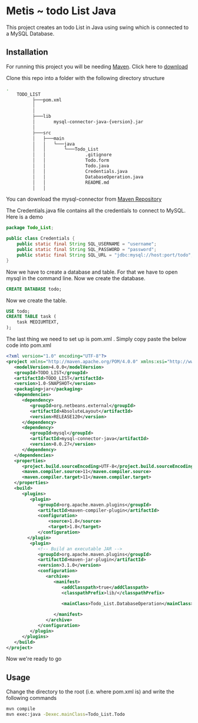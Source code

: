 # Metis ~ todo List Java

This project creates an todo List in Java using swing which is connected to a MySQL Database.

## Installation
For running this project you will be needing [Maven](https://maven.apache.org/). Click here to [download](https://maven.apache.org/download.cgi)

Clone this repo into a folder with the following directory structure

```bash
.
    TODO_LIST 
          ├───pom.xml
          │
          │
          ├───lib
          │       mysql-connector-java-{version}.jar
          │
          ├───src
          │   ├───main
          │   │   └───java
          │   │       └───Todo_List
          │   │               .gitignore
          │   │               Todo.form
          │   │               Todo.java
          │   │               Credentials.java
          │   │               DatabaseOperation.java
          │   │               README.md
          │   │             
```
You can download the mysql-connector from [Maven Repository](https://mvnrepository.com/artifact/mysql/mysql-connector-java/)

The Credentials.java file contains all the credentials to connect to MySQL. Here is a demo

```java
package Todo_List;

public class Credentials {
    public static final String SQL_USERNAME = "username";
    public static final String SQL_PASSWORD = "password";
    public static final String SQL_URL = "jdbc:mysql://host:port/todo";
}
```
Now we have to create a database and table. For that we have to open mysql in the command line. Now we create the database.
```sql
CREATE DATABASE todo;
```

Now we create the table.

```sql
USE todo;
CREATE TABLE task (
    task MEDIUMTEXT,
);
```
The last thing we need to set up is pom.xml . Simply copy paste the below code into pom.xml
```xml
<?xml version="1.0" encoding="UTF-8"?>
<project xmlns="http://maven.apache.org/POM/4.0.0" xmlns:xsi="http://www.w3.org/2001/XMLSchema-instance" xsi:schemaLocation="http://maven.apache.org/POM/4.0.0 http://maven.apache.org/xsd/maven-4.0.0.xsd">
   <modelVersion>4.0.0</modelVersion>
   <groupId>TODO_LIST</groupId>
   <artifactId>TODO_LIST</artifactId>
   <version>1.0-SNAPSHOT</version>
   <packaging>jar</packaging>
   <dependencies>
      <dependency>
         <groupId>org.netbeans.external</groupId>
         <artifactId>AbsoluteLayout</artifactId>
         <version>RELEASE120</version>
      </dependency>
      <dependency>
         <groupId>mysql</groupId>
         <artifactId>mysql-connector-java</artifactId>
         <version>8.0.27</version>
      </dependency>
   </dependencies>
   <properties>
      <project.build.sourceEncoding>UTF-8</project.build.sourceEncoding>
      <maven.compiler.source>11</maven.compiler.source>
      <maven.compiler.target>11</maven.compiler.target>
   </properties>
   <build>
      <plugins>
         <plugin>
            <groupId>org.apache.maven.plugins</groupId>
            <artifactId>maven-compiler-plugin</artifactId>
            <configuration>
                <source>1.8</source>
                <target>1.8</target>
            </configuration>
        </plugin>
         <plugin>
            <!-- Build an executable JAR -->
            <groupId>org.apache.maven.plugins</groupId>
            <artifactId>maven-jar-plugin</artifactId>
            <version>3.1.0</version>
            <configuration>
               <archive>
                  <manifest>
                     <addClasspath>true</addClasspath>
                     <classpathPrefix>lib/</classpathPrefix>
                     
                     <mainClass>Todo_List.DatabaseOperation</mainClass>

                  </manifest>
               </archive>
            </configuration>
         </plugin>
      </plugins>
   </build>
</project>

```
Now we're ready to go
## Usage
Change the directory to the root (i.e. where pom.xml is) and write the following commands
```bash
mvn compile
mvn exec:java -Dexec.mainClass=Todo_List.Todo
```
